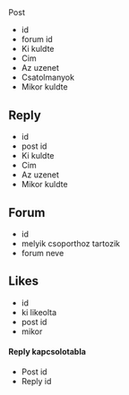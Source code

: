 ##
Post
- id
- forum id
- Ki kuldte
- Cim
- Az uzenet
- Csatolmanyok
- Mikor kuldte

## Reply
- id
- post id
- Ki kuldte
- Cim
- Az uzenet
- Mikor kuldte

## Forum
- id
- melyik csoporthoz tartozik
- forum neve

## Likes
- id
- ki likeolta
- post id
- mikor

#### Reply kapcsolotabla 
- Post id
- Reply id
